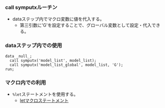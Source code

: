 
### call symputxルーチン

- dataステップ内でマクロ変数に値を代入する。
  - 第三引数に'G'を設定することで、グローバル変数として設定・代入できる。

### dataステップ内での使用
``` sas
data _null_;
  call symputx('model_list', model_list);
  call symputx('model_list_global', model_list, 'G');
run;
```

### マクロ内での利用
- `%let`ステートメントを使用する。
  - [letマクロステートメント](/docs/SAS/macro_statements/let.md)
